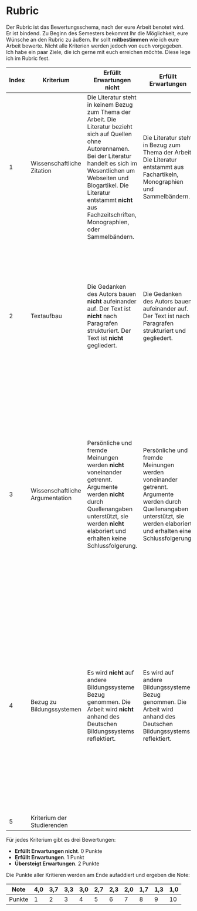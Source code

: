 # Rubric

Der Rubric ist das Bewertungsschema, nach der eure Arbeit benotet wird. Er ist bindend. Zu Beginn des Semesters bekommt Ihr die Möglichkeit, eure Wünsche an den Rubric zu äußern. Ihr sollt **mitbestimmen** wie ich eure Arbeit bewerte. Nicht alle Kriterien werden jedoch von euch vorgegeben. Ich habe ein paar Ziele, die ich gerne mit euch erreichen möchte. Diese lege ich im Rubric fest.

| Index | Kriterium	    |  Erfüllt Erwartungen nicht |  Erfüllt Erwartungen	| Übersteigt Erwartungen | 
| --- | ------------- |---------------------    | -----                 | --- |
| 1 |  Wissenschaftliche Zitation |  Die Literatur steht in keinem Bezug zum Thema der Arbeit. Die Literatur bezieht sich auf Quellen ohne Autorennamen. Bei der Literatur handelt es sich im Wesentlichen um Webseiten und Blogartikel. Die Literatur entstammt **nicht** aus Fachzeitschriften, Monographien, oder Sammelbändern.  |  Die Literatur steht in Bezug zum Thema der Arbeit. Die Literatur entstammt aus Fachartikeln, Monographien und Sammelbändern. | Die Literatur steht in Bezug zum Thema der Arbeit. Die Literatur entstammt aus Fachartikeln, Monographien und Sammelbändern. Die Autoren der Literatur sind Experten des Fachs. Die Quellen sind **peer-reviewed**. Die Literatur selbst bezieht sich auf wissenschaftliche Quellen. |
| 2 |  Textaufbau | Die Gedanken des Autors bauen **nicht** aufeinander auf. Der Text ist **nicht** nach Paragrafen strukturiert. Der Text ist **nicht** gegliedert. | Die Gedanken des Autors bauen aufeinander auf. Der Text ist nach Paragrafen strukturiert und gegliedert.  | Die Gedanken des Autors bauen aufeinander auf. Der Text ist nach Paragrafen strukturiert und gegliedert.  Pro Paragraf wird **ein** Gedanke besprochen. Der Paragraf beginnt mit einen Topic Sentence, in dem die Aussage des Paragrafen festgehalten ist. Die Sätze sind im aktiv geschrieben und verwenden keine Füllwörter. |
| 3 | Wissenschaftliche Argumentation | Persönliche und fremde Meinungen  werden **nicht** voneinander getrennt. Argumente werden **nicht** durch Quellenangaben unterstützt, sie werden **nicht** elaboriert und erhalten keine Schlussfolgerung. | Persönliche und fremde Meinungen  werden voneinander getrennt. Argumente werden durch Quellenangaben unterstützt, sie werden elaboriert und erhalten eine Schlussfolgerung. | Persönliche und fremde Meinungen  werden voneinander getrennt. Argumente werden durch mehrere Quellenangaben unterstützt, sie werden elaboriert und erhalten eine Schlussfolgerung. Die Argumente werden durch Beispiele erweitert. Verschiedene (teils widerstrebende) Ansichten werden in der Argumentation gegenüber gestellt und in das Argument integriert. |
| 4 |  Bezug zu Bildungssystemen | Es wird **nicht** auf andere Bildungssysteme Bezug genommen. Die Arbeit wird **nicht** anhand des Deutschen Bildungssystems reflektiert.  | Es wird auf andere Bildungssysteme Bezug genommen. Die Arbeit wird anhand des Deutschen Bildungssystems reflektiert.  | Es wird auf andere Bildungssysteme Bezug genommen. Die Arbeit wird anhand des Deutschen Bildungssystems reflektiert. Unterschiede zwischen internationalen Bildungssystemen werden heraus gearbeitet. Es werden sowohl Bildungstheorien, Ergebnisse internationaler Vergleichsstudien und empirische Fachliteratur für die Analyse herangezogen. Empfehlungen für die Praxis werden auf Grundlage der Analyse gegeben. |
| 5 | Kriterium der Studierenden | | | |

Für jedes Kriterium gibt es drei Bewertungen:

* **Erfüllt Erwartungen nicht**. 0 Punkte
* **Erfüllt Erwartungen**. 1 Punkt
* **Übersteigt Erwartungen**. 2 Punkte

Die Punkte aller Kritieren werden am Ende aufaddiert und ergeben die Note:


|  Note 	|  4,0 	|  3,7 	|  3,3 	|  3,0 	|  2,7 	|  2,3 	|  2,0 	|  1,7 	|  1,3 	|  1,0 	|
|---	|---	|---	|---	|---	|---	|---	|---	|---	|---	|---	|
|   Punkte	|   1	|   2	|   3	|   4	|   5	|   6	|   7	|  8 	|   9	|   10	|


<!-- TODO Beispiel -->

<!-- http://www.library.vanderbilt.edu/peabody/tutorial_files/scholarlyfree/index.html -->
<!-- https://pioneersread.wordpress.com/2012/04/30/the-sources-are-strong-with-you-understanding-scholarly-papers-with-star-wars/ -->
<!-- https://pioneersread.wordpress.com/2011/08/31/5-ways-to-tell-if-the-article-is-scholarly-aka-peer-reviewed-aka-academic/ -->